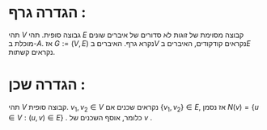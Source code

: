 # הגדרה גרף : 
תהי $V$ גבוצה סופית.
תהי $E$ קבוצה מסוימת של זוגות לא סדורים של איברים שונים מוכלת ב-$A$.
אז $G:=(V,E)$ נקרא גרף.
האיברים ב$V$ נקראים קודקודים, האיברים ב$E$ נקראים קשתות.


# הגדרה שכן : 
תהי $V$ קבוצה סופית. 
$v_1, v_2 \in V$ נקראים שכנים אם $\{v_1, v_2\} \in E$, אז נסמן $N(v) = \{u \in V : (u, v) \in E\}$ .
כלומר, אוסף השכנים של $v$ .